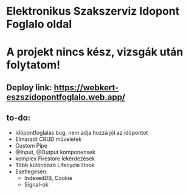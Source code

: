 # Elektronikus Szakszerviz Idopont Foglalo oldal

# **A projekt nincs kész, vizsgák után folytatom!**

## Deploy link: https://webkert-eszszidopontfoglalo.web.app/

## to-do:
- Időpontfoglalás bug, nem adja hozzá jól az időpontot
- Elmaradt CRUD műveletek
- Custom Pipe
- @Input, @Output komponensek
- komplex Firestore lekérdezések
- Több különböző Lifecycle Hook
- Esetlegesen:
    - IndexedDB, Cookie
    - Signal-ok
